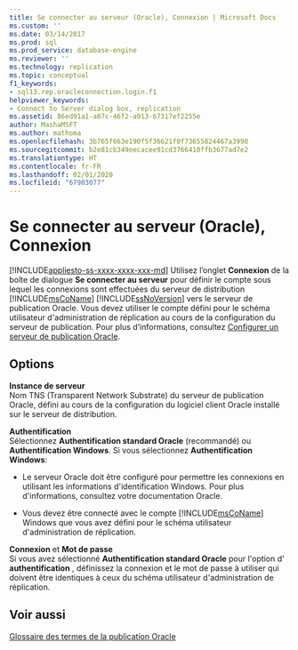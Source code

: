 ```yaml
---
title: Se connecter au serveur (Oracle), Connexion | Microsoft Docs
ms.custom: ''
ms.date: 03/14/2017
ms.prod: sql
ms.prod_service: database-engine
ms.reviewer: ''
ms.technology: replication
ms.topic: conceptual
f1_keywords:
- sql13.rep.oracleconnection.login.f1
helpviewer_keywords:
- Connect to Server dialog box, replication
ms.assetid: 86ed91a1-a07c-46f2-a913-67317ef2255e
author: MashaMSFT
ms.author: mathoma
ms.openlocfilehash: 3b765f663e190f5f36621f0f73655824467a3998
ms.sourcegitcommit: b2e81cb349eecacee91cd3766410ffb3677ad7e2
ms.translationtype: HT
ms.contentlocale: fr-FR
ms.lasthandoff: 02/01/2020
ms.locfileid: "67903077"
---
```

# <a name="connect-to-server-oracle-login"></a>Se connecter au serveur (Oracle), Connexion
[!INCLUDE[appliesto-ss-xxxx-xxxx-xxx-md](../../includes/appliesto-ss-xxxx-xxxx-xxx-md.md)]
  Utilisez l’onglet **Connexion** de la boîte de dialogue **Se connecter au serveur** pour définir le compte sous lequel les connexions sont effectuées du serveur de distribution [!INCLUDE[msCoName](../../includes/msconame-md.md)] [!INCLUDE[ssNoVersion](../../includes/ssnoversion-md.md)] vers le serveur de publication Oracle. Vous devez utiliser le compte défini pour le schéma utilisateur d'administration de réplication au cours de la configuration du serveur de publication. Pour plus d’informations, consultez [Configurer un serveur de publication Oracle](../../relational-databases/replication/non-sql/configure-an-oracle-publisher.md).  
  
## <a name="options"></a>Options  
 **Instance de serveur**  
 Nom TNS (Transparent Network Substrate) du serveur de publication Oracle, défini au cours de la configuration du logiciel client Oracle installé sur le serveur de distribution.  
  
 **Authentification**  
 Sélectionnez **Authentification standard Oracle** (recommandé) ou **Authentification Windows**. Si vous sélectionnez **Authentification Windows**:  
  
-   Le serveur Oracle doit être configuré pour permettre les connexions en utilisant les informations d'identification Windows. Pour plus d'informations, consultez votre documentation Oracle.  
  
-   Vous devez être connecté avec le compte [!INCLUDE[msCoName](../../includes/msconame-md.md)] Windows que vous avez défini pour le schéma utilisateur d'administration de réplication.  
  
 **Connexion** et **Mot de passe**  
 Si vous avez sélectionné **Authentification standard Oracle** pour l'option d' **authentification** , définissez la connexion et le mot de passe à utiliser qui doivent être identiques à ceux du schéma utilisateur d'administration de réplication.  
  
## <a name="see-also"></a>Voir aussi  
 [Glossaire des termes de la publication Oracle](../../relational-databases/replication/non-sql/glossary-of-terms-for-oracle-publishing.md)  
  
  
